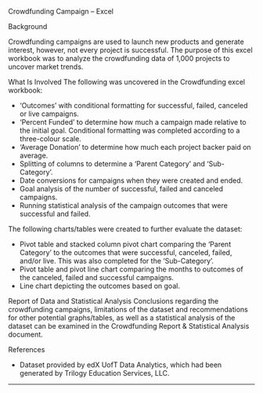 Crowdfunding Campaign – Excel 


Background

Crowdfunding campaigns are used to launch new products and generate interest, however, not every project is successful. The purpose of this excel workbook was to analyze the crowdfunding data of 1,000 projects to uncover market trends.  


What Is Involved 
The following was uncovered in the Crowdfunding excel workbook:
* ‘Outcomes’ with conditional formatting for successful, failed, canceled or live campaigns.
* ‘Percent Funded’ to determine how much a campaign made relative to the initial goal. Conditional formatting was completed according to a three-colour scale. 
* ‘Average Donation’ to determine how much each project backer paid on average.
* Splitting of columns to determine a ‘Parent Category’ and ‘Sub-Category’.   
* Date conversions for campaigns when they were created and ended. 
* Goal analysis of the number of successful, failed and canceled campaigns. 
* Running statistical analysis of the campaign outcomes that were successful and failed.

The following charts/tables were created to further evaluate the dataset:
* Pivot table and stacked column pivot chart comparing the ‘Parent Category’ to the outcomes that were successful, canceled, failed, and/or live. This was also completed for the ‘Sub-Category’. 
* Pivot table and pivot line chart comparing the months to outcomes of the canceled, failed and successful campaigns. 
* Line chart depicting the outcomes based on goal. 


Report of Data and Statistical Analysis
Conclusions regarding the crowdfunding campaigns, limitations of the dataset and recommendations for other potential graphs/tables, as well as a statistical analysis of the dataset can be examined in the Crowdfunding Report & Statistical Analysis document. 


References
* Dataset provided by edX UofT Data Analytics, which had been generated by Trilogy Education Services, LLC. 


- - -
